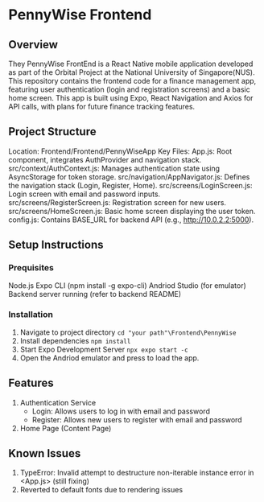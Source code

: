 # PennyWise Frontend

## Overview 
They PennyWise FrontEnd is a React Native mobile application developed as part of the Orbital Project at the National University of Singapore(NUS). This repository contains the frontend code for a finance management app, featuring user authentication (login and registration screens) and a basic home screen. This app is built using Expo, React Navigation and Axios for API calls, with plans for future finance tracking features.

## Project Structure
Location: Frontend/Frontend/PennyWiseApp
Key Files:
App.js: Root component, integrates AuthProvider and navigation stack.
src/context/AuthContext.js: Manages authentication state using AsyncStorage for token storage.
src/navigation/AppNavigator.js: Defines the navigation stack (Login, Register, Home).
src/screens/LoginScreen.js: Login screen with email and password inputs.
src/screens/RegisterScreen.js: Registration screen for new users.
src/screens/HomeScreen.js: Basic home screen displaying the user token.
config.js: Contains BASE_URL for backend API (e.g., http://10.0.2.2:5000).

## Setup Instructions

### Prequisites
Node.js
Expo CLI (npm install -g expo-cli)
Andriod Studio (for emulator)
Backend server running (refer to backend README)

### Installation
1. Navigate to project directory
```cd "your path"\Frontend\PennyWise```
2. Install dependencies
```npm install```
3. Start Expo Development Server
```npx expo start -c```
4. Open the Andriod emulator and press <a> to load the app.

## Features
1. Authentication Service
    - Login: Allows users to log in with email and password
    - Register: Allows new users to register with email and password
2. Home Page (Content Page)

## Known Issues
1. TypeError: Invalid attempt to destructure non-iterable instance error in <App.js> (still fixing)
2. Reverted to default fonts due to rendering issues
